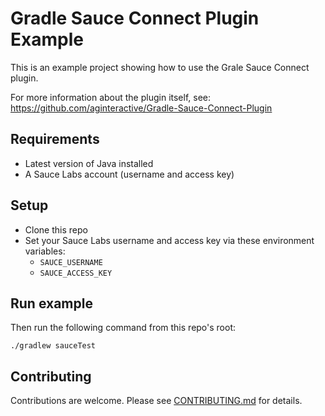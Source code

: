 # Gradle Sauce Connect Plugin Example

This is an example project showing how to use the Grale Sauce Connect plugin.

For more information about the plugin itself, see:
https://github.com/aginteractive/Gradle-Sauce-Connect-Plugin

## Requirements

- Latest version of Java installed
- A Sauce Labs account (username and access key) 

## Setup

- Clone this repo
- Set your Sauce Labs username and access key via these environment variables:
  - `SAUCE_USERNAME`
  - `SAUCE_ACCESS_KEY`

## Run example

Then run the following command from this repo's root:

    ./gradlew sauceTest

## Contributing

Contributions are welcome. Please see [CONTRIBUTING.md](CONTRIBUTING.md) for
details.
